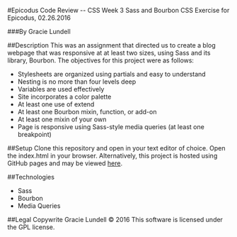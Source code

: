 #Epicodus Code Review -- CSS Week 3
Sass and Bourbon CSS Exercise for Epicodus, 02.26.2016

###By Gracie Lundell

##Description
This was an assignment that directed us to create a blog webpage that was responsive at at least two sizes, using Sass and its library, Bourbon. The objectives for this project were as follows:
- Stylesheets are organized using partials and easy to understand
- Nesting is no more than four levels deep
- Variables are used effectively
- Site incorporates a color palette
- At least one use of extend
- At least one Bourbon mixin, function, or add-on
- At least one mixin of your own
- Page is responsive using Sass-style media queries (at least one breakpoint)

##Setup
Clone this repository and open in your text editor of choice. Open the index.html in your browser. Alternatively, this project is hosted using GitHub pages and may be viewed [here](http://gracielundell.com/css-week-3-code-review/).

##Technologies
- Sass
- Bourbon
- Media Queries

##Legal
Copywrite Gracie Lundell &copy; 2016 This software is licensed under the GPL license.
